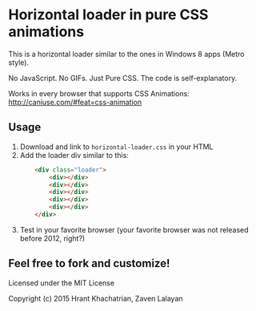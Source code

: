 # Horizontal loader in pure CSS animations

This is a horizontal loader similar to the ones in Windows 8 apps (Metro style). 

No JavaScript. No GIFs. Just Pure CSS. The code is self-explanatory.

Works in every browser that supports CSS Animations: http://caniuse.com/#feat=css-animation
 
## Usage
 
1. Download and link to `horizontal-loader.css` in your HTML
2. Add the loader div similar to this:
	```html
		<div class="loader">
	        <div></div>
	        <div></div>
	        <div></div>
	        <div></div>
	        <div></div>
	    </div>
	```
3. Test in your favorite browser (your favorite browser was not released before 2012, right?)
 
## Feel free to fork and customize! 

Licensed under the MIT License

Copyright (c) 2015 Hrant Khachatrian, Zaven Lalayan
